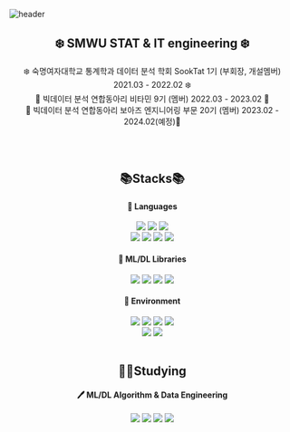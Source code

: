 
![header](https://capsule-render.vercel.app/api?type=waving&color=AFE1AF&height=170&section=header&text=Yunseo's%20Github!&fontSize=50)

<div align="center">

## ❄️ SMWU STAT & IT engineering ❄️ <br> 
❄️ 숙명여자대학교 통계학과 데이터 분석 학회 SookTat 1기 (부회장, 개설멤버) 2021.03 - 2022.02 ❄️ <br> 
🍊 빅데이터 분석 연합동아리 비타민 9기 (멤버) 2022.03 - 2023.02 🍊<br>
🐘 빅데이터 분석 연합동아리 보아즈 엔지니어링 부문 20기 (멤버) 2023.02 - 2024.02(예정)🐘<br> <br>
  
  
</div>

<br>

<div align="center">

## 📚Stacks📚

#### 📘 Languages

<img src="https://img.shields.io/badge/Python-3776AB?style=flat&logo=Python&logoColor=white"/>

<img src="https://img.shields.io/badge/R-276DC3?style=flat&logo=R&logoColor=white"/>

<img src="https://img.shields.io/badge/SAS-0072C6?style=flat&logo=SAS&logoColor=blue"/>

<br>

<img src="https://img.shields.io/badge/C-A8B9CC?style=flat&logo=C&logoColor=white"/>

<img src="https://img.shields.io/badge/C++-00599C?style=flat&logo=C++&logoColor=white"/>

<img src="https://img.shields.io/badge/Linux-FCC624?style=flat&logo=Linux&logoColor=white"/>

<img src="https://img.shields.io/badge/MySQL-4479A1?style=flat&logo=MySQL&logoColor=black"/>

<br>

#### 📕 ML/DL Libraries

<img src="https://img.shields.io/badge/pandas-150458?style=flat&logo=pandas&logoColor=white"/>

<img src="https://img.shields.io/badge/NumPy-013243?style=flat&logo=NumPy&logoColor=white"/>

<img src="https://img.shields.io/badge/scikit%20learn-F7931E?style=flat&logo=scikit-learn&logoColor=white"/>

<img src="https://img.shields.io/badge/PyTorch-EE4C2C?style=flat&logo=PyTorch&logoColor=white"/>

#### 📗 Environment

<img src="https://img.shields.io/badge/macOS-000000?style=flat&logo=macOS&logoColor=white"/>

<img src="https://img.shields.io/badge/PyCharm-000000?style=flat&logo=PyCharm&logoColor=white"/>

<img src="https://img.shields.io/badge/RStudio-75AADB?style=flat&logo=RStudio&logoColor=white"/>

<img src="https://img.shields.io/badge/Git-F05032?style=flat&logo=Git&logoColor=white"/>

<br>

<img src="https://img.shields.io/badge/Slack-4A154B?style=flat&logo=Slack&logoColor=white"/>

<img src="https://img.shields.io/badge/Notion-000000?style=flat&logo=Notion&logoColor=white"/>

</div>

<br>

<div align='center'>

## 👨‍💻Studying

#### 🖊️ ML/DL Algorithm & Data Engineering

<img src="https://img.shields.io/badge/RecSys-F7DF1E?style=flat&logo=RecSys&logoColor=white"/>

<img src="https://img.shields.io/badge/MAB-AFE1AF?style=flat&logo=MAB&logoColor=white"/>

<img src="https://img.shields.io/badge/GNN-F39914?style=flat&logo=GNN&logoColor=white"/>

<img src="https://img.shields.io/badge/MLOps-d0c0b2?style=flat&logo=MLOps&logoColor=white"/>



</div>

